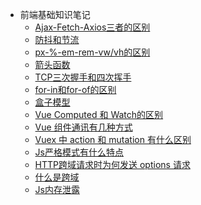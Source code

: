 <!--
 * @Description: In User Settings Edit
 * @Author: your name
 * @Date: 2019-07-31 20:55:21
 * @LastEditTime: 2019-08-01 10:21:10
 * @LastEditors: Please set LastEditors
 -->
- 前端基础知识笔记
    - [Ajax-Fetch-Axios三者的区别](/WebBase/src/1.md)
    - [防抖和节流](/WebBase/src/2.md)
    - [px-%-em-rem-vw/vh的区别](/WebBase/src/3.md)
    - [箭头函数](/WebBase/src/4.md)
    - [TCP三次握手和四次挥手](/WebBase/src/5.md)
    - [for-in和for-of的区别](/WebBase/src/6.md)
    - [盒子模型](/WebBase/src/7.md)
    - [Vue Computed 和 Watch的区别](/WebBase/src/8.md)
    - [Vue 组件通讯有几种方式](/WebBase/src/9.md)
    - [Vuex 中 action 和 mutation 有什么区别](/WebBase/src/10.md)
    - [Js严格模式有什么特点](/WebBase/src/11.md)
    - [HTTP跨域请求时为何发送 options 请求](/WebBase/src/12.md)
    - [什么是跨域](/WebBase/src/13.md)
    - [Js内存泄露](/WebBase/src/14.md)

